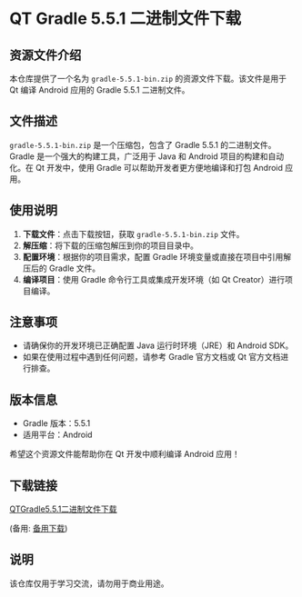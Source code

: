 # QT Gradle 5.5.1 二进制文件下载

## 资源文件介绍

本仓库提供了一个名为 `gradle-5.5.1-bin.zip` 的资源文件下载。该文件是用于 Qt 编译 Android 应用的 Gradle 5.5.1 二进制文件。

## 文件描述

`gradle-5.5.1-bin.zip` 是一个压缩包，包含了 Gradle 5.5.1 的二进制文件。Gradle 是一个强大的构建工具，广泛用于 Java 和 Android 项目的构建和自动化。在 Qt 开发中，使用 Gradle 可以帮助开发者更方便地编译和打包 Android 应用。

## 使用说明

1. **下载文件**：点击下载按钮，获取 `gradle-5.5.1-bin.zip` 文件。
2. **解压缩**：将下载的压缩包解压到你的项目目录中。
3. **配置环境**：根据你的项目需求，配置 Gradle 环境变量或直接在项目中引用解压后的 Gradle 文件。
4. **编译项目**：使用 Gradle 命令行工具或集成开发环境（如 Qt Creator）进行项目编译。

## 注意事项

- 请确保你的开发环境已正确配置 Java 运行时环境（JRE）和 Android SDK。
- 如果在使用过程中遇到任何问题，请参考 Gradle 官方文档或 Qt 官方文档进行排查。

## 版本信息

- Gradle 版本：5.5.1
- 适用平台：Android

希望这个资源文件能帮助你在 Qt 开发中顺利编译 Android 应用！

## 下载链接
[QTGradle5.5.1二进制文件下载](https://pan.quark.cn/s/8abc2e692eaa) 

(备用: [备用下载](https://pan.baidu.com/s/1z_K7sz8nvAqDquXvL6R0Zg?pwd=c9p8))

## 说明

该仓库仅用于学习交流，请勿用于商业用途。
